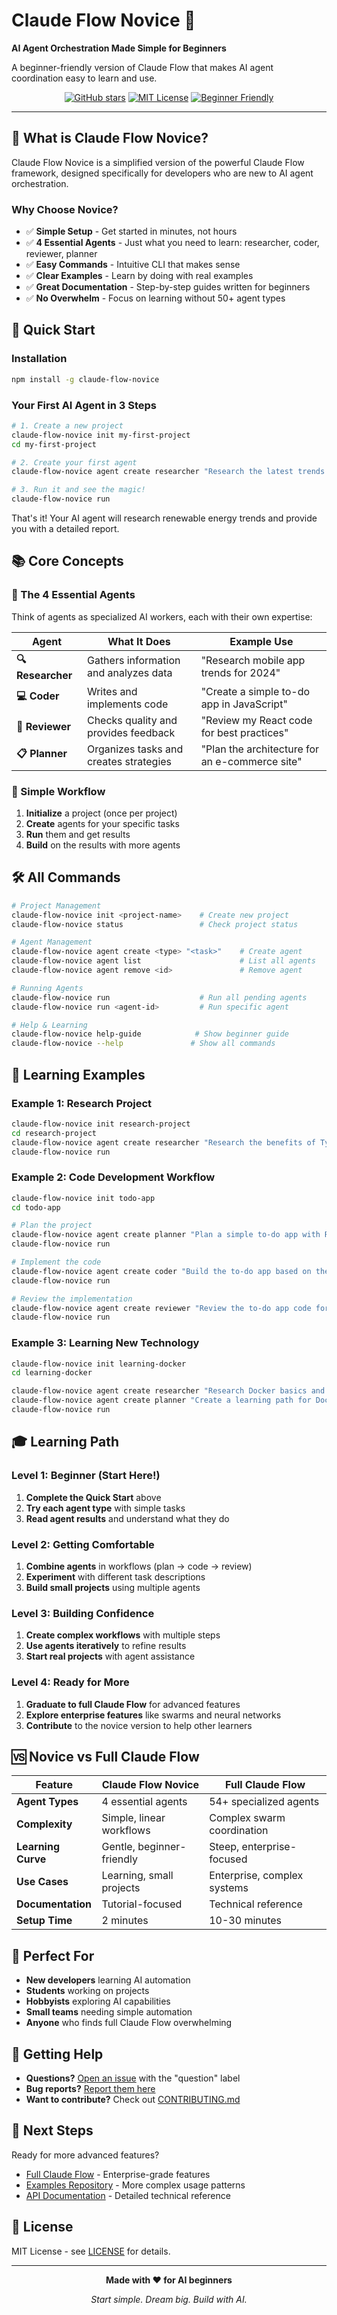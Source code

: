 # Claude Flow Novice 🚀

**AI Agent Orchestration Made Simple for Beginners**

A beginner-friendly version of Claude Flow that makes AI agent coordination easy to learn and use.

<div align="center">

[![GitHub stars](https://img.shields.io/github/stars/masharratt/claude-flow-novice?style=for-the-badge&logo=github&color=gold)](https://github.com/masharratt/claude-flow-novice)
[![MIT License](https://img.shields.io/badge/License-MIT-yellow?style=for-the-badge&logo=opensourceinitiative)](https://opensource.org/licenses/MIT)
[![Beginner Friendly](https://img.shields.io/badge/Beginner-Friendly-green?style=for-the-badge&logo=education)](https://github.com/masharratt/claude-flow-novice)

</div>

---

## 🎯 What is Claude Flow Novice?

Claude Flow Novice is a simplified version of the powerful Claude Flow framework, designed specifically for developers who are new to AI agent orchestration.

### Why Choose Novice?
- ✅ **Simple Setup** - Get started in minutes, not hours
- ✅ **4 Essential Agents** - Just what you need to learn: researcher, coder, reviewer, planner
- ✅ **Easy Commands** - Intuitive CLI that makes sense
- ✅ **Clear Examples** - Learn by doing with real examples
- ✅ **Great Documentation** - Step-by-step guides written for beginners
- ✅ **No Overwhelm** - Focus on learning without 50+ agent types

## 🚀 Quick Start

### Installation

```bash
npm install -g claude-flow-novice
```

### Your First AI Agent in 3 Steps

```bash
# 1. Create a new project
claude-flow-novice init my-first-project
cd my-first-project

# 2. Create your first agent
claude-flow-novice agent create researcher "Research the latest trends in renewable energy"

# 3. Run it and see the magic!
claude-flow-novice run
```

That's it! Your AI agent will research renewable energy trends and provide you with a detailed report.

## 📚 Core Concepts

### 🤖 The 4 Essential Agents

Think of agents as specialized AI workers, each with their own expertise:

| Agent | What It Does | Example Use |
|-------|--------------|-------------|
| **🔍 Researcher** | Gathers information and analyzes data | "Research mobile app trends for 2024" |
| **💻 Coder** | Writes and implements code | "Create a simple to-do app in JavaScript" |
| **👀 Reviewer** | Checks quality and provides feedback | "Review my React code for best practices" |
| **📋 Planner** | Organizes tasks and creates strategies | "Plan the architecture for an e-commerce site" |

### 🎯 Simple Workflow

1. **Initialize** a project (once per project)
2. **Create** agents for your specific tasks
3. **Run** them and get results
4. **Build** on the results with more agents

## 🛠️ All Commands

```bash
# Project Management
claude-flow-novice init <project-name>    # Create new project
claude-flow-novice status                 # Check project status

# Agent Management
claude-flow-novice agent create <type> "<task>"    # Create agent
claude-flow-novice agent list                      # List all agents
claude-flow-novice agent remove <id>               # Remove agent

# Running Agents
claude-flow-novice run                    # Run all pending agents
claude-flow-novice run <agent-id>         # Run specific agent

# Help & Learning
claude-flow-novice help-guide            # Show beginner guide
claude-flow-novice --help               # Show all commands
```

## 📖 Learning Examples

### Example 1: Research Project
```bash
claude-flow-novice init research-project
cd research-project
claude-flow-novice agent create researcher "Research the benefits of TypeScript over JavaScript"
claude-flow-novice run
```

### Example 2: Code Development Workflow
```bash
claude-flow-novice init todo-app
cd todo-app

# Plan the project
claude-flow-novice agent create planner "Plan a simple to-do app with React"
claude-flow-novice run

# Implement the code
claude-flow-novice agent create coder "Build the to-do app based on the plan"
claude-flow-novice run

# Review the implementation
claude-flow-novice agent create reviewer "Review the to-do app code for improvements"
claude-flow-novice run
```

### Example 3: Learning New Technology
```bash
claude-flow-novice init learning-docker
cd learning-docker

claude-flow-novice agent create researcher "Research Docker basics and use cases"
claude-flow-novice agent create planner "Create a learning path for Docker"
claude-flow-novice run
```

## 🎓 Learning Path

### Level 1: Beginner (Start Here!)
1. **Complete the Quick Start** above
2. **Try each agent type** with simple tasks
3. **Read agent results** and understand what they do

### Level 2: Getting Comfortable
1. **Combine agents** in workflows (plan → code → review)
2. **Experiment** with different task descriptions
3. **Build small projects** using multiple agents

### Level 3: Building Confidence
1. **Create complex workflows** with multiple steps
2. **Use agents iteratively** to refine results
3. **Start real projects** with agent assistance

### Level 4: Ready for More
1. **Graduate to full Claude Flow** for advanced features
2. **Explore enterprise features** like swarms and neural networks
3. **Contribute** to the novice version to help other learners

## 🆚 Novice vs Full Claude Flow

| Feature | Claude Flow Novice | Full Claude Flow |
|---------|-------------------|------------------|
| **Agent Types** | 4 essential agents | 54+ specialized agents |
| **Complexity** | Simple, linear workflows | Complex swarm coordination |
| **Learning Curve** | Gentle, beginner-friendly | Steep, enterprise-focused |
| **Use Cases** | Learning, small projects | Enterprise, complex systems |
| **Documentation** | Tutorial-focused | Technical reference |
| **Setup Time** | 2 minutes | 10-30 minutes |

## 🎯 Perfect For

- **New developers** learning AI automation
- **Students** working on projects
- **Hobbyists** exploring AI capabilities
- **Small teams** needing simple automation
- **Anyone** who finds full Claude Flow overwhelming

## 🤝 Getting Help

- **Questions?** [Open an issue](https://github.com/masharratt/claude-flow-novice/issues) with the "question" label
- **Bug reports?** [Report them here](https://github.com/masharratt/claude-flow-novice/issues)
- **Want to contribute?** Check out [CONTRIBUTING.md](./CONTRIBUTING.md)

## 🔗 Next Steps

Ready for more advanced features?
- [Full Claude Flow](https://github.com/ruvnet/claude-flow) - Enterprise-grade features
- [Examples Repository](./examples) - More complex usage patterns
- [API Documentation](./docs/api) - Detailed technical reference

## 📄 License

MIT License - see [LICENSE](./LICENSE) for details.

---

<div align="center">

**Made with ❤️ for AI beginners**

*Start simple. Dream big. Build with AI.*

</div>